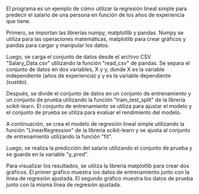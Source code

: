 El programa es un ejemplo de cómo utilizar la regresión lineal simple para predecir el salario de una persona en función de los años de experiencia que tiene.

Primero, se importan las librerías numpy, matplotlib y pandas. Numpy se utiliza para las operaciones matemáticas, matplotlib para crear gráficos y pandas para cargar y manipular los datos.

Luego, se carga el conjunto de datos desde el archivo CSV "Salary_Data.csv" utilizando la función "read_csv" de pandas. Se separa el conjunto de datos en dos variables, X y y, donde X es la variable independiente (años de experiencia) y y es la variable dependiente (sueldo).

Después, se divide el conjunto de datos en un conjunto de entrenamiento y un conjunto de prueba utilizando la función "train_test_split" de la librería scikit-learn. El conjunto de entrenamiento se utiliza para ajustar el modelo y el conjunto de prueba se utiliza para evaluar el rendimiento del modelo.

A continuación, se crea el modelo de regresión lineal simple utilizando la función "LinearRegression" de la librería scikit-learn y se ajusta al conjunto de entrenamiento utilizando la función "fit".

Luego, se realiza la predicción del salario utilizando el conjunto de prueba y se guarda en la variable "y_pred".

Para visualizar los resultados, se utiliza la librería matplotlib para crear dos gráficos. El primer gráfico muestra los datos de entrenamiento junto con la línea de regresión ajustada. El segundo gráfico muestra los datos de prueba junto con la misma línea de regresión ajustada.